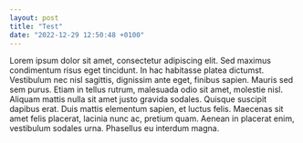 ```yaml
---
layout: post
title: "Test"
date: "2022-12-29 12:50:48 +0100"
---
```

Lorem ipsum dolor sit amet, consectetur adipiscing elit. Sed maximus condimentum risus eget tincidunt. In hac habitasse platea dictumst. Vestibulum nec nisl sagittis, dignissim ante eget, finibus sapien. Mauris sed sem purus. Etiam in tellus rutrum, malesuada odio sit amet, molestie nisl. Aliquam mattis nulla sit amet justo gravida sodales. Quisque suscipit dapibus erat. Duis mattis elementum sapien, et luctus felis. Maecenas sit amet felis placerat, lacinia nunc ac, pretium quam. Aenean in placerat enim, vestibulum sodales urna. Phasellus eu interdum magna.


